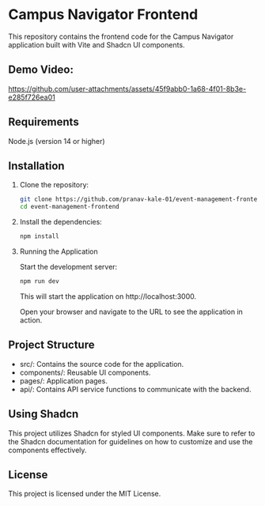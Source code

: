 # Campus Navigator Frontend

   This repository contains the frontend code for the Campus Navigator application built with Vite and Shadcn UI components.

   ## Demo Video: 

   https://github.com/user-attachments/assets/45f9abb0-1a68-4f01-8b3e-e285f726ea01


## Requirements
   Node.js (version 14 or higher)
   
## Installation
   
   1. Clone the repository:
      
      ```bash
      git clone https://github.com/pranav-kale-01/event-management-frontend
      cd event-management-frontend
      ```
      
   2. Install the dependencies:

      ```bash
      npm install
      ```
      
   3. Running the Application

      Start the development server:

         ```bash
         npm run dev
         ```

      This will start the application on http://localhost:3000.

      Open your browser and navigate to the URL to see the application in action.

## Project Structure
   
   * src/: Contains the source code for the application.
   * components/: Reusable UI components.
   * pages/: Application pages.
   * api/: Contains API service functions to communicate with the backend.


## Using Shadcn

   This project utilizes Shadcn for styled UI components. Make sure to refer to the Shadcn documentation for guidelines on how to customize and use the components effectively.

## License
   
   This project is licensed under the MIT License.
